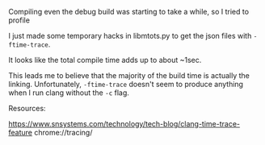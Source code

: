 Compiling even the debug build was starting to take a while,
so I tried to profile

I just made some temporary hacks in libmtots.py to get the json files
with `-ftime-trace`.

It looks like the total compile time adds up to about ~1sec.

This leads me to believe that the majority of the build time
is actually the linking. Unfortunately, `-ftime-trace` doesn't
seem to produce anything when I run clang without the `-c` flag.

Resources:

https://www.snsystems.com/technology/tech-blog/clang-time-trace-feature
chrome://tracing/
